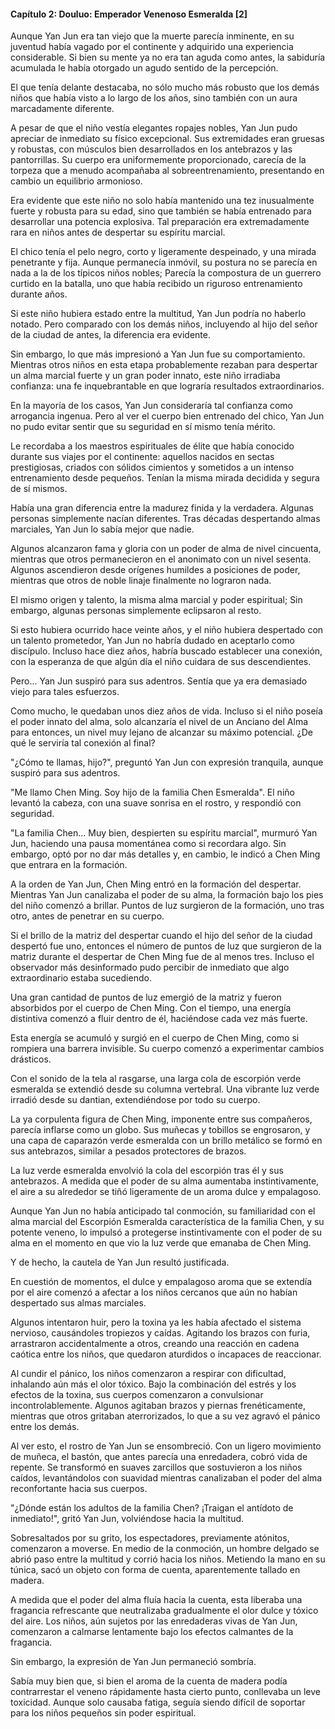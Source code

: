 
#### Capítulo 2: Douluo: Emperador Venenoso Esmeralda [2]


Aunque Yan Jun era tan viejo que la muerte parecía inminente, en su juventud había vagado por el continente y adquirido una experiencia considerable. Si bien su mente ya no era tan aguda como antes, la sabiduría acumulada le había otorgado un agudo sentido de la percepción.

El que tenía delante destacaba, no sólo mucho más robusto que los demás niños que había visto a lo largo de los años, sino también con un aura marcadamente diferente.

A pesar de que el niño vestía elegantes ropajes nobles, Yan Jun pudo apreciar de inmediato su físico excepcional. Sus extremidades eran gruesas y robustas, con músculos bien desarrollados en los antebrazos y las pantorrillas. Su cuerpo era uniformemente proporcionado, carecía de la torpeza que a menudo acompañaba al sobreentrenamiento, presentando en cambio un equilibrio armonioso.

Era evidente que este niño no solo había mantenido una tez inusualmente fuerte y robusta para su edad, sino que también se había entrenado para desarrollar una potencia explosiva. Tal preparación era extremadamente rara en niños antes de despertar su espíritu marcial.

El chico tenía el pelo negro, corto y ligeramente despeinado, y una mirada penetrante y fija. Aunque permanecía inmóvil, su postura no se parecía en nada a la de los típicos niños nobles; Parecía la compostura de un guerrero curtido en la batalla, uno que había recibido un riguroso entrenamiento durante años.

Si este niño hubiera estado entre la multitud, Yan Jun podría no haberlo notado. Pero comparado con los demás niños, incluyendo al hijo del señor de la ciudad de antes, la diferencia era evidente.

Sin embargo, lo que más impresionó a Yan Jun fue su comportamiento. Mientras otros niños en esta etapa probablemente rezaban para despertar un alma marcial fuerte y un gran poder innato, este niño irradiaba confianza: una fe inquebrantable en que lograría resultados extraordinarios.

En la mayoría de los casos, Yan Jun consideraría tal confianza como arrogancia ingenua. Pero al ver el cuerpo bien entrenado del chico, Yan Jun no pudo evitar sentir que su seguridad en sí mismo tenía mérito.

Le recordaba a los maestros espirituales de élite que había conocido durante sus viajes por el continente: aquellos nacidos en sectas prestigiosas, criados con sólidos cimientos y sometidos a un intenso entrenamiento desde pequeños. Tenían la misma mirada decidida y segura de sí mismos.

Había una gran diferencia entre la madurez finida y la verdadera. Algunas personas simplemente nacían diferentes. Tras décadas despertando almas marciales, Yan Jun lo sabía mejor que nadie.

Algunos alcanzaron fama y gloria con un poder de alma de nivel cincuenta, mientras que otros permanecieron en el anonimato con un nivel sesenta. Algunos ascendieron desde orígenes humildes a posiciones de poder, mientras que otros de noble linaje finalmente no lograron nada.

El mismo origen y talento, la misma alma marcial y poder espiritual; Sin embargo, algunas personas simplemente eclipsaron al resto.

Si esto hubiera ocurrido hace veinte años, y el niño hubiera despertado con un talento prometedor, Yan Jun no habría dudado en aceptarlo como discípulo. Incluso hace diez años, habría buscado establecer una conexión, con la esperanza de que algún día el niño cuidara de sus descendientes.

Pero... Yan Jun suspiró para sus adentros. Sentía que ya era demasiado viejo para tales esfuerzos.

Como mucho, le quedaban unos diez años de vida. Incluso si el niño poseía el poder innato del alma, solo alcanzaría el nivel de un Anciano del Alma para entonces, un nivel muy lejano de alcanzar su máximo potencial. ¿De qué le serviría tal conexión al final?

"¿Cómo te llamas, hijo?", preguntó Yan Jun con expresión tranquila, aunque suspiró para sus adentros.

"Me llamo Chen Ming. Soy hijo de la familia Chen Esmeralda". El niño levantó la cabeza, con una suave sonrisa en el rostro, y respondió con seguridad.

"La familia Chen... Muy bien, despierten su espíritu marcial", murmuró Yan Jun, haciendo una pausa momentánea como si recordara algo. Sin embargo, optó por no dar más detalles y, en cambio, le indicó a Chen Ming que entrara en la formación.

A la orden de Yan Jun, Chen Ming entró en la formación del despertar. Mientras Yan Jun canalizaba el poder de su alma, la formación bajo los pies del niño comenzó a brillar. Puntos de luz surgieron de la formación, uno tras otro, antes de penetrar en su cuerpo.

Si el brillo de la matriz del despertar cuando el hijo del señor de la ciudad despertó fue uno, entonces el número de puntos de luz que surgieron de la matriz durante el despertar de Chen Ming fue de al menos tres. Incluso el observador más desinformado pudo percibir de inmediato que algo extraordinario estaba sucediendo.

Una gran cantidad de puntos de luz emergió de la matriz y fueron absorbidos por el cuerpo de Chen Ming. Con el tiempo, una energía distintiva comenzó a fluir dentro de él, haciéndose cada vez más fuerte.

Esta energía se acumuló y surgió en el cuerpo de Chen Ming, como si rompiera una barrera invisible. Su cuerpo comenzó a experimentar cambios drásticos.

Con el sonido de la tela al rasgarse, una larga cola de escorpión verde esmeralda se extendió desde su columna vertebral. Una vibrante luz verde irradió desde su dantian, extendiéndose por todo su cuerpo.

La ya corpulenta figura de Chen Ming, imponente entre sus compañeros, parecía inflarse como un globo. Sus muñecas y tobillos se engrosaron, y una capa de caparazón verde esmeralda con un brillo metálico se formó en sus antebrazos, similar a pesados ​​protectores de brazos.

La luz verde esmeralda envolvió la cola del escorpión tras él y sus antebrazos. A medida que el poder de su alma aumentaba instintivamente, el aire a su alrededor se tiñó ligeramente de un aroma dulce y empalagoso.

Aunque Yan Jun no había anticipado tal conmoción, su familiaridad con el alma marcial del Escorpión Esmeralda característica de la familia Chen, y su potente veneno, lo impulsó a protegerse instintivamente con el poder de su alma en el momento en que vio la luz verde que emanaba de Chen Ming.

Y de hecho, la cautela de Yan Jun resultó justificada.

En cuestión de momentos, el dulce y empalagoso aroma que se extendía por el aire comenzó a afectar a los niños cercanos que aún no habían despertado sus almas marciales.

Algunos intentaron huir, pero la toxina ya les había afectado el sistema nervioso, causándoles tropiezos y caídas. Agitando los brazos con furia, arrastraron accidentalmente a otros, creando una reacción en cadena caótica entre los niños, que quedaron aturdidos o incapaces de reaccionar.

Al cundir el pánico, los niños comenzaron a respirar con dificultad, inhalando aún más el olor tóxico. Bajo la combinación del estrés y los efectos de la toxina, sus cuerpos comenzaron a convulsionar incontrolablemente. Algunos agitaban brazos y piernas frenéticamente, mientras que otros gritaban aterrorizados, lo que a su vez agravó el pánico entre los demás.

Al ver esto, el rostro de Yan Jun se ensombreció. Con un ligero movimiento de muñeca, el bastón, que antes parecía una enredadera, cobró vida de repente. Se transformó en suaves zarcillos que sostuvieron a los niños caídos, levantándolos con suavidad mientras canalizaban el poder del alma reconfortante hacia sus cuerpos.

"¿Dónde están los adultos de la familia Chen? ¡Traigan el antídoto de inmediato!", gritó Yan Jun, volviéndose hacia la multitud.

Sobresaltados por su grito, los espectadores, previamente atónitos, comenzaron a moverse. En medio de la conmoción, un hombre delgado se abrió paso entre la multitud y corrió hacia los niños. Metiendo la mano en su túnica, sacó un objeto con forma de cuenta, aparentemente tallado en madera.

A medida que el poder del alma fluía hacia la cuenta, esta liberaba una fragancia refrescante que neutralizaba gradualmente el olor dulce y tóxico del aire. Los niños, aún sujetos por las enredaderas vivas de Yan Jun, comenzaron a calmarse lentamente bajo los efectos calmantes de la fragancia.

Sin embargo, la expresión de Yan Jun permaneció sombría.

Sabía muy bien que, si bien el aroma de la cuenta de madera podía contrarrestar el veneno rápidamente hasta cierto punto, conllevaba un leve toxicidad. Aunque solo causaba fatiga, seguía siendo difícil de soportar para los niños pequeños sin poder espiritual.

